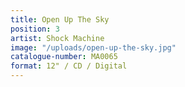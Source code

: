 ```yaml
---
title: Open Up The Sky
position: 3
artist: Shock Machine
image: "/uploads/open-up-the-sky.jpg"
catalogue-number: MA0065
format: 12" / CD / Digital
---
```


